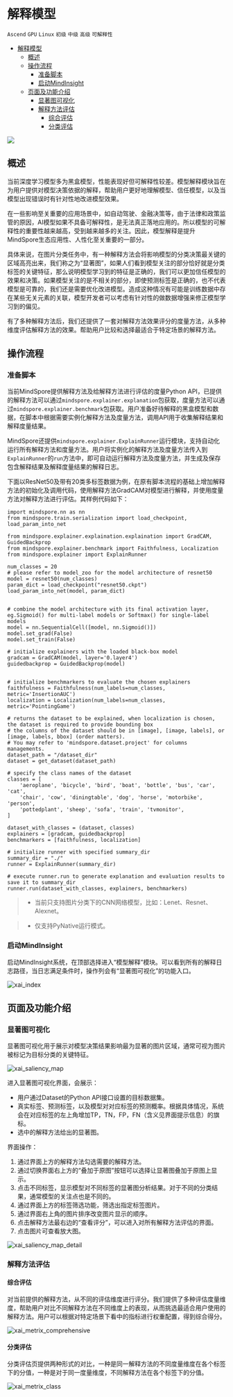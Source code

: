 # 解释模型

`Ascend` `GPU` `Linux` `初级` `中级` `高级` `可解释性` 

<!-- TOC -->

- [解释模型](#解释模型)
    - [概述](#概述)
    - [操作流程](#操作流程)
        - [准备脚本](#准备脚本)
        - [启动MindInsight](#启动MindInsight)
    - [页面及功能介绍](#页面及功能介绍)
        - [显著图可视化](#显著图可视化)
        - [解释方法评估](#解释方法评估)
            - [综合评估](#综合评估)
            - [分类评估](#分类评估)

<!--/ TOC -->



<a href="https://gitee.com/mindspore/docs/blob/master/tutorials/training/source_zh_cn/advanced_use/model_explaination.md" target="_blank"><img src="../_static/logo_source.png"></a>



## 概述

当前深度学习模型多为黑盒模型，性能表现好但可解释性较差。模型解释模块旨在为用户提供对模型决策依据的解释，帮助用户更好地理解模型、信任模型，以及当模型出现错误时有针对性地改进模型效果。

在一些影响至关重要的应用场景中，如自动驾驶、金融决策等，由于法律和政策监管的原因，AI模型如果不具备可解释性，是无法真正落地应用的。所以模型的可解释性的重要性越来越高，受到越来越多的关注。因此，模型解释是提升MindSpore生态应用性、人性化至关重要的一部分。

具体来说，在图片分类任务中，有一种解释方法会将影响模型的分类决策最关键的区域高亮出来，我们称之为“显著图”，如果人们看到模型关注的部分恰好就是分类标签的关键特征，那么说明模型学习到的特征是正确的，我们可以更加信任模型的效果和决策。如果模型关注的是不相关的部分，即使预测标签是正确的，也不代表模型是可靠的，我们还是需要优化改进模型。造成这种情况有可能是训练数据中存在某些无关元素的关联，模型开发者可以考虑有针对性的做数据增强来修正模型学习到的偏见。

有了多种解释方法后，我们还提供了一套对解释方法效果评分的度量方法，从多种维度评估解释方法的效果。帮助用户比较和选择最适合于特定场景的解释方法。

## 操作流程

### 准备脚本

当前MindSpore提供解释方法及给解释方法进行评估的度量Python API，已提供的解释方法可以通过```mindspore.explainer.explanation```包获取，度量方法可以通过```mindspore.explainer.benchmark```包获取。用户准备好待解释的黑盒模型和数据，在脚本中根据需要实例化解释方法及度量方法，调用API用于收集解释结果和解释度量结果。

MindSpore还提供```mindspore.explainer.ExplainRunner```运行模块，支持自动化运行所有解释方法和度量方法。用户将实例化的解释方法及度量方法传入到```ExplainRunner```的```run```方法中，即可自动运行解释方法及度量方法，并生成及保存包含解释结果及解释度量结果的解释日志。

下面以ResNet50及带有20类多标签数据为例，在原有脚本流程的基础上增加解释方法的初始化及调用代码，使用解释方法GradCAM对模型进行解释，并使用度量方法对解释方法进行评估。其样例代码如下：

```
import mindspore.nn as nn
from mindspore.train.serialization import load_checkpoint, load_param_into_net

from mindspore.explainer.explaination.explaination import GradCAM, GuidedBackprop
from mindspore.explainer.benchmark import Faithfulness, Localization
from mindspore.explainer import ExplainRunner

num_classes = 20
# please refer to model_zoo for the model architecture of resnet50 
model = resnet50(num_classes) 
param_dict = load_checkpoint("resnet50.ckpt")
load_param_into_net(model, param_dict)


# combine the model architecture with its final activation layer, eg.Sigmoid() for multi-label models or Softmax() for single-label models 
model = nn.SequentialCell([model, nn.Sigmoid()])
model.set_grad(False)
model.set_train(False)

# initialize explainers with the loaded black-box model 
gradcam = GradCAM(model, layer='0.layer4')
guidedbackprop = GuidedBackprop(model)


# initialize benchmarkers to evaluate the chosen explainers
faithfulness = Faithfulness(num_labels=num_classes, metric='InsertionAUC')
localization = Localization(num_labels=num_classes, metric='PointingGame')

# returns the dataset to be explained, when localization is chosen, the dataset is required to provide bounding box						
# the columns of the dataset should be in [image], [image, labels], or [image, labels, bbox] (order matters).
# You may refer to 'mindspore.dataset.project' for columns managements.
dataset_path = "/dataset_dir"
dataset = get_dataset(dataset_path)

# specify the class names of the dataset  
classes = [
	'aeroplane', 'bicycle', 'bird', 'boat', 'bottle', 'bus', 'car', 'cat',
	'chair', 'cow', 'diningtable', 'dog', 'horse', 'motorbike', 'person',
	'pottedplant', 'sheep', 'sofa', 'train', 'tvmonitor',
]

dataset_with_classes = (dataset, classes)
explainers = [gradcam, guidedbackprop]
benchmarkers = [faithfulness, localization]

# initialize runner with specified summary_dir
summary_dir = "./"
runner = ExplainRunner(summary_dir)

# execute runner.run to generate explanation and evaluation results to save it to summary_dir 
runner.run(dataset_with_classes, explainers, benchmarkers)
```

>- 当前只支持图片分类下的CNN网络模型，比如：Lenet、Resnet、Alexnet。

>- 仅支持PyNative运行模式。

### **启动MindInsight**

启动MindInsight系统，在顶部选择进入“模型解释”模块。可以看到所有的解释日志路径，当日志满足条件时，操作列会有“显著图可视化”的功能入口。

![xai_index](./images/xai_index.png)

## 页面及功能介绍

### 显著图可视化

显著图可视化用于展示对模型决策结果影响最为显著的图片区域，通常可视为图片被标记为目标分类的关键特征。

![xai_saliency_map](./images/xai_saliency_map.png)

进入显著图可视化界面，会展示：
-   用户通过Dataset的Python API接口设置的目标数据集。
-   真实标签、预测标签，以及模型对对应标签的预测概率。根据具体情况，系统会在对应标签的左上角增加TP，TN，FP，FN（含义见界面提示信息）的旗标。
-   选中的解释方法给出的显著图。

界面操作：
1.  通过界面上方的解释方法勾选需要的解释方法。
2.  通过切换界面右上方的“叠加于原图”按钮可以选择让显著图叠加于原图上显示。
3. 点击不同标签，显示模型对不同标签的显著图分析结果。对于不同的分类结果，通常模型的关注点也是不同的。
4. 通过界面上方的标签筛选功能，筛选出指定标签图片。
5. 通过界面右上角的图片排序改变图片显示的顺序。
6. 点击解释方法最右边的“查看评分”，可以进入对所有解释方法评估的界面。
7. 点击图片可查看放大图。

![xai_saliency_map_detail](./images/xai_saliency_map_detail.png)

### 解释方法评估

#### 综合评估

对当前提供的解释方法，从不同的评估维度进行评分。我们提供了多种评估度量维度，帮助用户对比不同解释方法在不同维度上的表现，从而挑选最适合用户使用的解释方法。用户可以根据对特定场景下看中的指标进行权重配置，得到综合得分。

![xai_metrix_comprehensive](./images/xai_metrix_comprehensive.png)

#### 分类评估

分类评估页提供两种形式的对比，一种是同一解释方法的不同度量维度在各个标签下的分值，一种是对于同一度量维度，不同解释方法在各个标签下的分值。

![xai_metrix_class](./images/xai_metrix_class.png)
